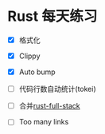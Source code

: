 # Rust 每天练习

- [x] 格式化

- [x] Clippy

- [x] Auto bump

- [ ] 代码行数自动统计(tokei)

- [ ] 合并[rust-full-stack](https://github.com/kaigedong/rust-full-stack)

- [ ] Too many links
